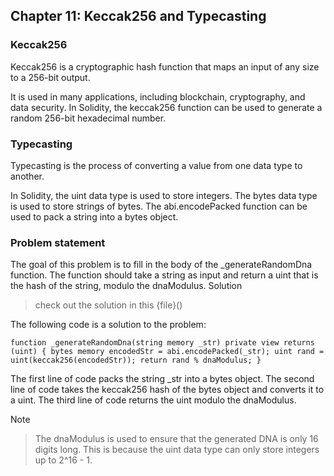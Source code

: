 ## Chapter 11: Keccak256 and Typecasting

### Keccak256

Keccak256 is a cryptographic hash function that maps an input of any size to a 256-bit output.

It is used in many applications, including blockchain, cryptography, and data security.
In Solidity, the keccak256 function can be used to generate a random 256-bit hexadecimal number.

### Typecasting

Typecasting is the process of converting a value from one data type to another.

In Solidity, the uint data type is used to store integers.
The bytes data type is used to store strings of bytes.
The abi.encodePacked function can be used to pack a string into a bytes object.

### Problem statement

The goal of this problem is to fill in the body of the \_generateRandomDna function.
The function should take a string as input and return a uint that is the hash of the string, modulo the dnaModulus.
Solution

> check out the solution in this {file}()

The following code is a solution to the problem:

`function _generateRandomDna(string memory _str) private view returns (uint) {
  bytes memory encodedStr = abi.encodePacked(_str);
  uint rand = uint(keccak256(encodedStr));
  return rand % dnaModulus;
}`

The first line of code packs the string \_str into a bytes object.
The second line of code takes the keccak256 hash of the bytes object and converts it to a uint.
The third line of code returns the uint modulo the dnaModulus.

Note

> The dnaModulus is used to ensure that the generated DNA is only 16 digits long. This is because the uint data type can only store integers up to 2^16 - 1.
